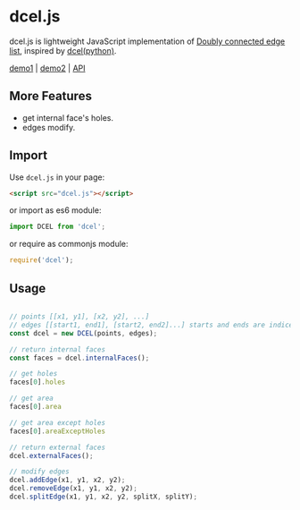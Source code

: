 # dcel.js

dcel.js is lightweight JavaScript implementation of [Doubly connected edge list](https://en.wikipedia.org/wiki/Doubly_connected_edge_list), inspired by [dcel(python)](https://github.com/anglyan/dcel).

[demo1](https://shawn0326.github.io/dcel.js/examples/test1.html) |
[demo2](https://shawn0326.github.io/dcel.js/examples/test2.html) |
[API](https://shawn0326.github.io/dcel.js/docs/)

## More Features

* get internal face's holes.
* edges modify.

## Import

Use `dcel.js` in your page:

````html
<script src="dcel.js"></script>
````

or import as es6 module:

````javascript
import DCEL from 'dcel';
````

or require as commonjs module:

````javascript
require('dcel');
````

## Usage

````javascript

// points [[x1, y1], [x2, y2], ...]
// edges [[start1, end1], [start2, end2]...] starts and ends are indices of points
const dcel = new DCEL(points, edges);

// return internal faces
const faces = dcel.internalFaces();

// get holes
faces[0].holes

// get area
faces[0].area

// get area except holes
faces[0].areaExceptHoles

// return external faces
dcel.externalFaces();

// modify edges
dcel.addEdge(x1, y1, x2, y2);
dcel.removeEdge(x1, y1, x2, y2);
dcel.splitEdge(x1, y1, x2, y2, splitX, splitY);

````